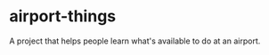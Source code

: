 airport-things
==============

A project that helps people learn what's available to do at an airport.
